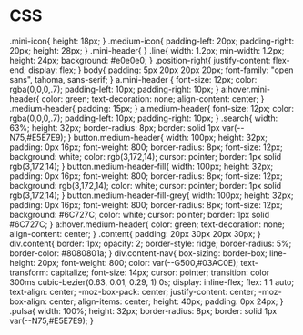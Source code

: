 # CSS
.mini-icon{   height: 18px; }  .medium-icon{   padding-left: 20px;   padding-right: 20px;   height: 28px; }  .mini-header{ }  .line{   width: 1.2px;   min-width: 1.2px;   height: 24px;   background: #e0e0e0; }  .position-right{   justify-content: flex-end;   display: flex; }  body{   padding: 5px 20px 20px 20px;   font-family: "open sans", tahoma, sans-serif; }  a.mini-header {   font-size: 12px;   color: rgba(0,0,0,.7);   padding-left: 10px;   padding-right: 10px; }  a:hover.mini-header{   color: green;   text-decoration: none;   align-content: center; }  .medium-header{   padding: 15px; }  a.medium-header{   font-size: 12px;   color: rgba(0,0,0,.7);   padding-left: 10px;   padding-right: 10px; }  .search{   width: 63%;   height: 32px;   border-radius: 8px;   border: solid 1px var(--N75,#E5E7E9); }  button.medium-header{   width: 100px;   height: 32px;   padding: 0px 16px;   font-weight: 800;   border-radius: 8px;   font-size: 12px;   background: white;   color: rgb(3,172,14);   cursor: pointer;   border: 1px solid rgb(3,172,14); }  button.medium-header-fill{   width: 100px;   height: 32px;   padding: 0px 16px;   font-weight: 800;   border-radius: 8px;   font-size: 12px;   background: rgb(3,172,14);   color: white;   cursor: pointer;   border: 1px solid rgb(3,172,14); }  button.medium-header-fill-grey{   width: 100px;   height: 32px;   padding: 0px 16px;   font-weight: 800;   border-radius: 8px;   font-size: 12px;   background: #6C727C;   color: white;   cursor: pointer;   border: 1px solid #6C727C; }  a:hover.medium-header{   color: green;   text-decoration: none;   align-content: center; }  .content{   padding: 20px 30px 20px 30px; }  div.content{   border: 1px;   opacity: 2;   border-style: ridge;   border-radius: 5%;   border-color: #8080801a; }  div.content-nav{   box-sizing: border-box;   line-height: 20px;   font-weight: 800;   color: var(--G500,#03AC0E);   text-transform: capitalize;   font-size: 14px;   cursor: pointer;   transition: color 300ms cubic-bezier(0.63, 0.01, 0.29, 1) 0s;   display: inline-flex;   flex: 1 1 auto;   text-align: center;   -moz-box-pack: center;   justify-content: center;   -moz-box-align: center;   align-items: center;   height: 40px;   padding: 0px 24px; }  .pulsa{   width: 100%;   height: 32px;   border-radius: 8px;   border: solid 1px var(--N75,#E5E7E9); }
